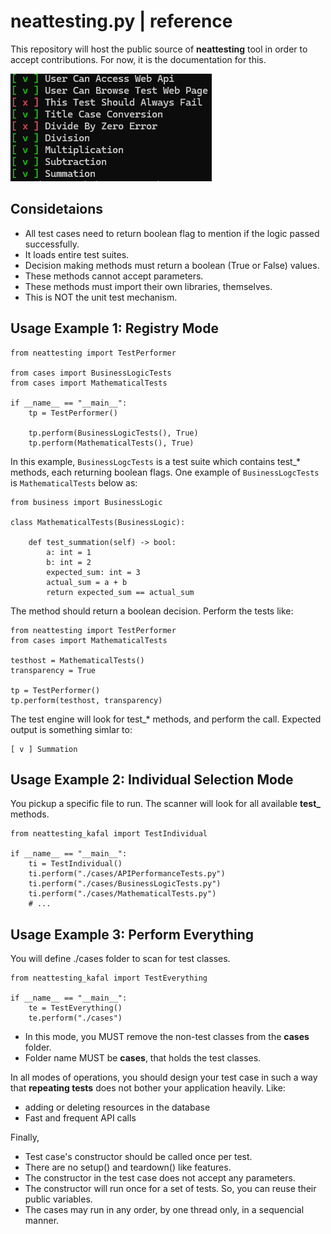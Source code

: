 # neattesting.py | reference
This repository will host the public source of **neattesting** tool in order to accept contributions.
For now, it is the documentation for this.

![test-output](extras/screenshot.png)

## Considetaions

* All test cases need to return boolean flag to mention if the logic passed successfully.
* It loads entire test suites.
* Decision making methods must return a boolean (True or False) values.
* These methods cannot accept parameters.
* These methods must import their own libraries, themselves.
* This is NOT the unit test mechanism.

## Usage Example 1: Registry Mode

```
from neattesting import TestPerformer

from cases import BusinessLogicTests
from cases import MathematicalTests

if __name__ == "__main__":
    tp = TestPerformer()

    tp.perform(BusinessLogicTests(), True)
    tp.perform(MathematicalTests(), True)
```

In this example, `BusinessLogcTests` is a test suite which contains test_* methods, each returning boolean flags.
One example of `BusinessLogcTests` is `MathematicalTests` below as:

```
from business import BusinessLogic

class MathematicalTests(BusinessLogic):

    def test_summation(self) -> bool:
        a: int = 1
        b: int = 2
        expected_sum: int = 3
        actual_sum = a + b
        return expected_sum == actual_sum
```

The method should return a boolean decision. Perform the tests like:
```
from neattesting import TestPerformer
from cases import MathematicalTests

testhost = MathematicalTests()
transparency = True

tp = TestPerformer()
tp.perform(testhost, transparency)
```
The test engine will look for test_* methods, and perform the call.
Expected output is something simlar to:

```
[ v ] Summation
```

## Usage Example 2: Individual Selection Mode

You pickup a specific file to run. The scanner will look for all available **test_** methods.

```
from neattesting_kafal import TestIndividual

if __name__ == "__main__":
    ti = TestIndividual()
    ti.perform("./cases/APIPerformanceTests.py")
    ti.perform("./cases/BusinessLogicTests.py")
    ti.perform("./cases/MathematicalTests.py")
    # ...
```

## Usage Example 3: Perform Everything

You will define ./cases folder to scan for test classes.

```
from neattesting_kafal import TestEverything

if __name__ == "__main__":
    te = TestEverything()
    te.perform("./cases")
```

* In this mode, you MUST remove the non-test classes from the **cases** folder.
* Folder name MUST be **cases**, that holds the test classes.

In all  modes of operations, you should design your test case in such a way
that __repeating tests__ does not bother your application heavily. Like:

* adding or deleting resources in the database
* Fast and frequent API calls

Finally,

* Test case's constructor should be called once per test.
* There are no setup() and teardown() like features.
* The constructor in the test case does not accept any parameters.
* The constructor will run once for a set of tests. So, you can reuse their public variables.
* The cases may run in any order, by one thread only, in a sequencial manner.